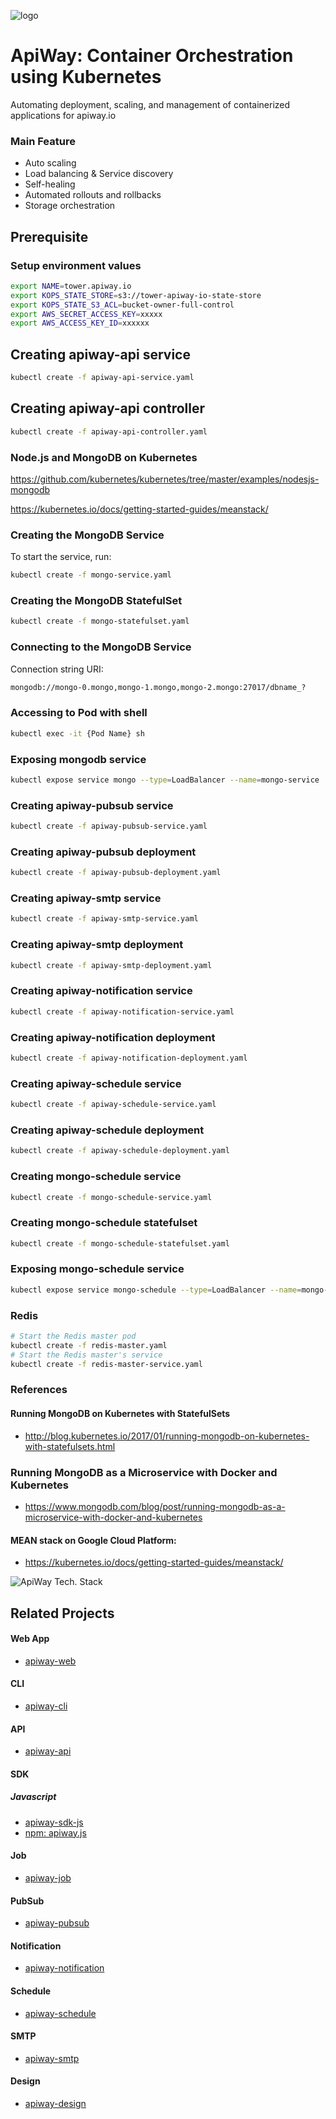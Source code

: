 ![logo](https://github.com/ApiWay/apiway-design/blob/master/img/logo.png)

# ApiWay: Container Orchestration using Kubernetes
Automating deployment, scaling, and management of containerized applications for apiway.io

### Main Feature
* Auto scaling
* Load balancing & Service discovery
* Self-healing
* Automated rollouts and rollbacks
* Storage orchestration

## Prerequisite
### Setup environment values
```sh
export NAME=tower.apiway.io
export KOPS_STATE_STORE=s3://tower-apiway-io-state-store
export KOPS_STATE_S3_ACL=bucket-owner-full-control
export AWS_SECRET_ACCESS_KEY=xxxxx
export AWS_ACCESS_KEY_ID=xxxxxx
```


## Creating apiway-api service
```sh
kubectl create -f apiway-api-service.yaml
```

## Creating apiway-api controller
```sh
kubectl create -f apiway-api-controller.yaml
```



### Node.js and MongoDB on Kubernetes
   
https://github.com/kubernetes/kubernetes/tree/master/examples/nodesjs-mongodb

https://kubernetes.io/docs/getting-started-guides/meanstack/


### Creating the MongoDB Service
To start the service, run:

```sh
kubectl create -f mongo-service.yaml
```

### Creating the MongoDB StatefulSet
```sh
kubectl create -f mongo-statefulset.yaml
```

### Connecting to the MongoDB Service
Connection string URI:
```sh
mongodb://mongo-0.mongo,mongo-1.mongo,mongo-2.mongo:27017/dbname_?
```

### Accessing to Pod with shell
```sh
kubectl exec -it {Pod Name} sh
```

### Exposing mongodb service
```sh
kubectl expose service mongo --type=LoadBalancer --name=mongo-service
```
### Creating apiway-pubsub service
```sh
kubectl create -f apiway-pubsub-service.yaml
```
### Creating apiway-pubsub deployment
```sh
kubectl create -f apiway-pubsub-deployment.yaml
```
### Creating apiway-smtp service
```sh
kubectl create -f apiway-smtp-service.yaml
```
### Creating apiway-smtp deployment
```sh
kubectl create -f apiway-smtp-deployment.yaml
```
### Creating apiway-notification service
```sh
kubectl create -f apiway-notification-service.yaml
```
### Creating apiway-notification deployment
```sh
kubectl create -f apiway-notification-deployment.yaml
```
### Creating apiway-schedule service
```sh
kubectl create -f apiway-schedule-service.yaml
```
### Creating apiway-schedule deployment
```sh
kubectl create -f apiway-schedule-deployment.yaml
```
### Creating mongo-schedule service
```sh
kubectl create -f mongo-schedule-service.yaml
```
### Creating mongo-schedule statefulset
```sh
kubectl create -f mongo-schedule-statefulset.yaml
```
### Exposing mongo-schedule service
```sh
kubectl expose service mongo-schedule --type=LoadBalancer --name=mongo-schedule-service
```

### Redis
```sh
# Start the Redis master pod
kubectl create -f redis-master.yaml
# Start the Redis master's service
kubectl create -f redis-master-service.yaml
```

### References
#### Running MongoDB on Kubernetes with StatefulSets
- http://blog.kubernetes.io/2017/01/running-mongodb-on-kubernetes-with-statefulsets.html
### Running MongoDB as a Microservice with Docker and Kubernetes
- https://www.mongodb.com/blog/post/running-mongodb-as-a-microservice-with-docker-and-kubernetes
#### MEAN stack on Google Cloud Platform:
- https://kubernetes.io/docs/getting-started-guides/meanstack/


![ApiWay Tech. Stack](https://github.com/ApiWay/apiway-cli/blob/master/docs/img/apiway_tech_stack.png)


## Related Projects
#### Web App
* [apiway-web](https://github.com/ApiWay/apiway-web)
#### CLI
* [apiway-cli](https://github.com/ApiWay/apiway-cli)
#### API
* [apiway-api](https://github.com/ApiWay/apiway-api)
#### SDK
##### Javascript
* [apiway-sdk-js](https://github.com/ApiWay/apiway-sdk-js)
* [npm: apiway.js](https://www.npmjs.com/package/apiway.js)
#### Job
* [apiway-job](https://github.com/ApiWay/apiway-job)
#### PubSub
* [apiway-pubsub](https://github.com/ApiWay/apiway-pubsub)
#### Notification
* [apiway-notification](https://github.com/ApiWay/apiway-notification)
#### Schedule
* [apiway-schedule](https://github.com/ApiWay/apiway-schedule)
#### SMTP
* [apiway-smtp](https://github.com/ApiWay/apiway-smtp)
#### Design
* [apiway-design](https://github.com/ApiWay/apiway-design)
